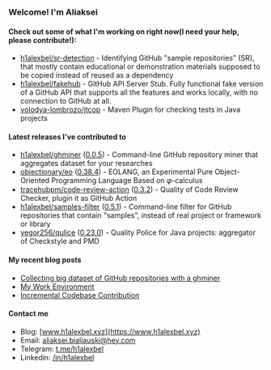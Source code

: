 ### Welcome! I'm Aliaksei

#### Check out some of what I'm working on right now(I need your help, please contribute!):

- [h1alexbel/sr-detection](https://github.com/h1alexbel/sr-detection) - Identifying GitHub &#34;sample repositories&#34; (SR), that mostly contain educational or demonstration materials supposed to be copied instead of reused as a dependency
- [h1alexbel/fakehub](https://github.com/h1alexbel/fakehub) - GitHub API Server Stub. Fully functional fake version of a GitHub API that supports all the features and works locally, with no connection to GitHub at all.
- [volodya-lombrozo/jtcop](https://github.com/volodya-lombrozo/jtcop) - Maven Plugin for checking tests in Java projects

#### Latest releases I've contributed to

- [h1alexbel/ghminer](https://github.com/h1alexbel/ghminer) ([0.0.5](https://github.com/h1alexbel/ghminer/releases/tag/0.0.5)) - Command-line GitHub repository miner that aggregates dataset for your researches
- [objectionary/eo](https://github.com/objectionary/eo) ([0.38.4](https://github.com/objectionary/eo/releases/tag/0.38.4)) - EOLANG, an Experimental Pure Object-Oriented Programming Language Based on 𝜑-calculus
- [tracehubpm/code-review-action](https://github.com/tracehubpm/code-review-action) ([0.3.2](https://github.com/tracehubpm/code-review-action/releases/tag/0.3.2)) - Quality of Code Review Checker, plugin it as GitHub Action
- [h1alexbel/samples-filter](https://github.com/h1alexbel/samples-filter) ([0.5.1](https://github.com/h1alexbel/samples-filter/releases/tag/0.5.1)) - Command-line filter for GitHub repositories that contain &#34;samples&#34;, instead of real project or framework or library
- [yegor256/qulice](https://github.com/yegor256/qulice) ([0.23.0](https://github.com/yegor256/qulice/releases/tag/0.23.0)) - Quality Police for Java projects: aggregator of Checkstyle and PMD

#### My recent blog posts

- [Collecting big dataset of GitHub repositories with a ghminer](https://www.h1alexbel.xyz/2024/05/24/ghminer.html)
- [My Work Environment](https://www.h1alexbel.xyz/2024/03/17/my-work-environment.html)
- [Incremental Codebase Contribution](https://www.h1alexbel.xyz/2024/01/05/incremental-contribution.html)

#### Contact me

- Blog: [www.h1alexbel.xyz](https://www.h1alexbel.xyz)
- Email: [aliaksei.bialiauski@hey.com](mailto:aliaksei.bialiauski@hey.com)
- Telegram: [t.me/h1alexbel](https://t.me/h1alexbel)
- Linkedin: [/in/h1alexbel](https://www.linkedin.com/in/h1alexbel)
